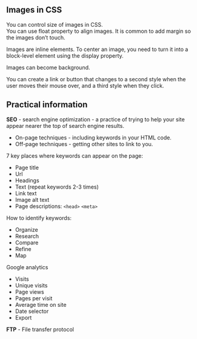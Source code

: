 ## Images in CSS

You can control size of images in CSS.   
You can use float property to align images. It is common to add margin so the images don’t touch.    

Images are inline elements. To center an image, you need to turn it into a block-level element using the display property.   

Images can become background.    

You can create a link or button that changes to a second style when the user moves their mouse over, and a third style when they click.     

## Practical information

**SEO** - search engine optimization - a practice of trying to help your site appear nearer the top of search engine results. 
- On-page techniques - including keywords in your HTML code.    
- Off-page techniques - getting other sites to link to you.   
 
7 key places where keywords can appear on the page:    
- Page title
- Url
- Headings
- Text (repeat keywords 2-3 times)
- Link text
- Image alt text
- Page descriptions:
	`<head>`
	`<meta>`

How to identify keywords:     
- Organize
- Research
- Compare
- Refine 
- Map


Google analytics     
- Visits
- Unique visits
- Page views
- Pages per visit
- Average time on site
- Date selector
- Export


**FTP** - File transfer protocol
